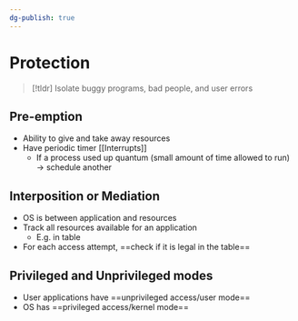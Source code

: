```yaml
---
dg-publish: true
---
```

# Protection
> [!tldr] Isolate buggy programs, bad people, and user errors

## Pre-emption
* Ability to give and take away resources
* Have periodic timer [[Interrupts]]
	* If a process used up quantum (small amount of time allowed to run) → schedule another

## Interposition or Mediation
 * OS is between application and resources
 * Track all resources available for an application
	* E.g. in table
 * For each access attempt, ==check if it is legal in the table==

## Privileged and Unprivileged modes
* User applications have ==unprivileged access/user mode==
* OS has ==privileged access/kernel mode==
